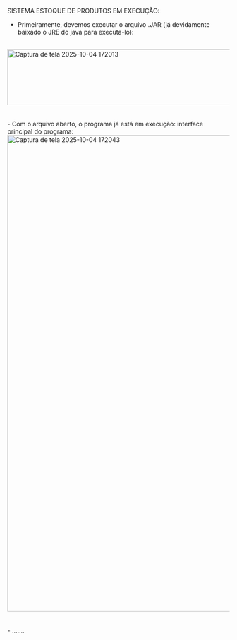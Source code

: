 SISTEMA ESTOQUE DE PRODUTOS EM EXECUÇÃO:


 - Primeiramente, devemos executar o arquivo .JAR (já devidamente baixado o JRE do java para executa-lo):
  <br>
<img width="623" height="126" alt="Captura de tela 2025-10-04 172013" src="https://github.com/user-attachments/assets/21060592-0abf-4e70-a1ab-db753014a9e7" />
 <br>
  <br>
   <br>  
 - Com o arquivo aberto, o programa já está em execução:
   interface principal do programa:
 <br>
<img width="1919" height="1079" alt="Captura de tela 2025-10-04 172043" src="https://github.com/user-attachments/assets/a3dd9c02-39b6-42fe-beeb-415cc17d383e" />
  <br>
   <br>
    <br>
 - .......
